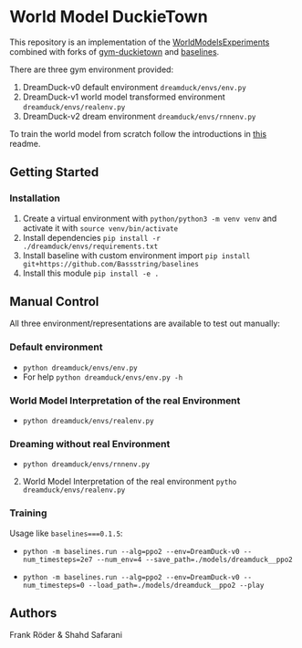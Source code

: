 # World Model DuckieTown

This repository is an implementation of the [WorldModelsExperiments](https://github.com/hardmaru/WorldModelsExperiments)
combined with forks of [gym-duckietown](https://github.com/Bassstring/gym-duckietown)
and [baselines](https://github.com/Bassstring/baselines).

There are three gym environment provided:

1. DreamDuck-v0 default environment `dreamduck/envs/env.py`
2. DreamDuck-v1 world model transformed environment `dreamduck/envs/realenv.py`
3. DreamDuck-v2 dream environment `dreamduck/envs/rnnenv.py`

To train the world model from scratch follow the introductions in
[this](https://github.com/Bassstring/dreamduck/blob/master/dreamduck/envs/README.md) readme.

## Getting Started

### Installation

1. Create a virtual environment with `python/python3 -m venv venv` and activate
  it with `source venv/bin/activate`
2. Install dependencies `pip install -r ./dreamduck/envs/requirements.txt`
3. Install baseline with custom environment import
  `pip install  git+https://github.com/Bassstring/baselines`
4. Install this module `pip install -e .`

## Manual Control

All three environment/representations are available to test out manually:

### Default environment

- `python dreamduck/envs/env.py`
- For help `python dreamduck/envs/env.py -h`

### World Model Interpretation of the real Environment

- `python dreamduck/envs/realenv.py`

### Dreaming without real Environment

- `python dreamduck/envs/rnnenv.py`

2. World Model Interpretation of the real environment `pytho dreamduck/envs/realenv.py`

### Training

Usage like `baselines===0.1.5`:

- `python -m baselines.run --alg=ppo2 --env=DreamDuck-v0 --num_timesteps=2e7 --num_env=4 --save_path=./models/dreamduck__ppo2`

- `python -m baselines.run --alg=ppo2 --env=DreamDuck-v0 --num_timesteps=0 --load_path=./models/dreamduck__ppo2 --play`

## Authors

Frank Röder & Shahd Safarani
